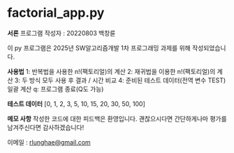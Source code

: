# factorial_app.py

**서론**
프로그램 작성자 : 20220803 백창륜

이 py 프로그램은 2025년 SW알고리즘개발 1차 프로그래밍 과제를 위해 작성되었습니다.

**사용법**
1: 반복법을 사용한 n!(팩토리얼)의 계산
2: 재귀법을 이용한 n!(팩토리얼)의 계산
3: 두 방식 모두 사용 후 결과 / 시간 비교
4: 준비된 테스트 데이터(전역 변수 TEST) 일괄 계산
q: 프로그램 종료(Q도 가능)

**테스트 데이터**
[0, 1, 2, 3, 5, 10, 15, 20, 30, 50, 100]

**메모 사항**
작성한 코드에 대한 피드백은 환영입니다.
괜찮으시다면 간단하게나마 평가를 남겨주신다면 감사하겠습니다!

이메일 : rlunghae@gmail.com